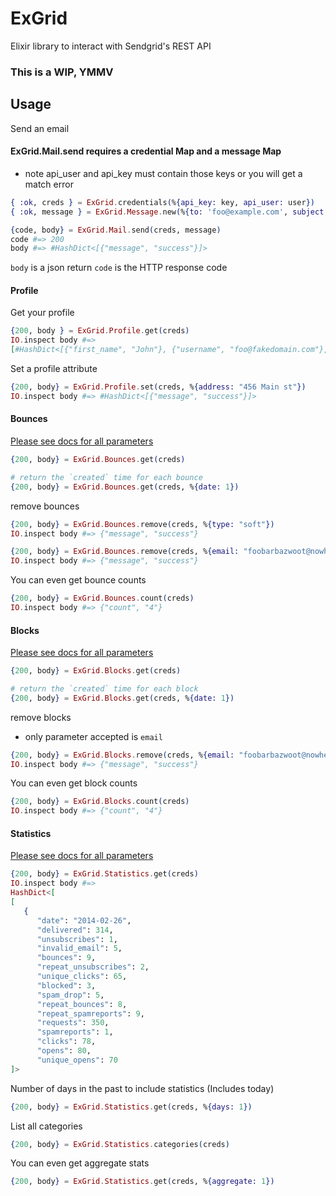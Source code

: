 ExGrid
======

Elixir library to interact with Sendgrid's REST API

### This is a WIP, YMMV

## Usage

Send an email
#### ExGrid.Mail.send requires a credential Map and a message Map
* note api_user and api_key must contain those keys or you will get a match error

```elixir
{ :ok, creds } = ExGrid.credentials(%{api_key: key, api_user: user})
{ :ok, message } = ExGrid.Message.new(%{to: 'foo@example.com', subject: 'hello world', from: 'me@mysefandi.com'})

{code, body} = ExGrid.Mail.send(creds, message)
code #=> 200
body #=> #HashDict<[{"message", "success"}]>
```
`body` is a json return
`code` is the HTTP response code

#### Profile
Get your profile

```elixir
{200, body } = ExGrid.Profile.get(creds)
IO.inspect body #=>
[#HashDict<[{"first_name", "John"}, {"username", "foo@fakedomain.com"}, {"website_access", "true"}, {"phone", "123456789"}, {"state", "CO"}, {"last_name", "Doe"}, {"address2", ""}, {"city", "Denver"}, {"email", "foo@fakedomain.com"}, {"website", "http://sendgrid.com"}, {"country", "US"}, {"active", "true"}, {"zip", "80020"}, {"address", "123 main st"}]>]
```

Set a profile attribute 
 
```elixir
{200, body} = ExGrid.Profile.set(creds, %{address: "456 Main st"})
IO.inspect body #=> #HashDict<[{"message", "success"}]>
```

#### Bounces

[Please see docs for all parameters](https://sendgrid.com/docs/API_Reference/Web_API/bounces.html)
 
```elixir
{200, body} = ExGrid.Bounces.get(creds)
```

```elixir
# return the `created` time for each bounce
{200, body} = ExGrid.Bounces.get(creds, %{date: 1})
```

remove bounces

```elixir
{200, body} = ExGrid.Bounces.remove(creds, %{type: "soft"}) 
IO.inspect body #=> {"message", "success"}
```

```elixir
{200, body} = ExGrid.Bounces.remove(creds, %{email: "foobarbazwoot@nowhereland.biz"}) 
IO.inspect body #=> {"message", "success"}
```

You can even get bounce counts

```elixir
{200, body} = ExGrid.Bounces.count(creds)
IO.inspect body #=> {"count", "4"}
```

#### Blocks
[Please see docs for all parameters](https://sendgrid.com/docs/API_Reference/Web_API/blocks.html)
 
```elixir
{200, body} = ExGrid.Blocks.get(creds)
```

```elixir
# return the `created` time for each block
{200, body} = ExGrid.Blocks.get(creds, %{date: 1})
```

remove blocks

* only parameter accepted is `email`

```elixir
{200, body} = ExGrid.Blocks.remove(creds, %{email: "foobarbazwoot@nowhereland.biz"}) 
IO.inspect body #=> {"message", "success"}
```

You can even get block counts

```elixir
{200, body} = ExGrid.Blocks.count(creds)
IO.inspect body #=> {"count", "4"}
```

#### Statistics
[Please see docs for all parameters](https://sendgrid.com/docs/API_Reference/Web_API/Statistics.html)
 
```elixir
{200, body} = ExGrid.Statistics.get(creds)
IO.inspect body #=>
HashDict<[
[
   {
      "date": "2014-02-26",
      "delivered": 314,
      "unsubscribes": 1,
      "invalid_email": 5,
      "bounces": 9,
      "repeat_unsubscribes": 2,
      "unique_clicks": 65,
      "blocked": 3,
      "spam_drop": 5,
      "repeat_bounces": 8,
      "repeat_spamreports": 9,
      "requests": 350,
      "spamreports": 1,
      "clicks": 78,
      "opens": 80,
      "unique_opens": 70
]>

```

Number of days in the past to include statistics (Includes today)
```elixir
{200, body} = ExGrid.Statistics.get(creds, %{days: 1})
```

List all categories
```elixir
{200, body} = ExGrid.Statistics.categories(creds)
```

You can even get aggregate stats

```elixir
{200, body} = ExGrid.Statistics.get(creds, %{aggregate: 1})
```

